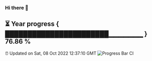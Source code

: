 ### Hi there 👋
⏳ Year progress { ███████████████████████▁▁▁▁▁▁▁ } 76.86 %
---
⏰ Updated on Sat, 08 Oct 2022 12:37:10 GMT
![Progress Bar CI](https://github.com/liununu/liununu/workflows/Progress%20Bar%20CI/badge.svg)
